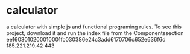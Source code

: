 # calculator
a calculator with simple js and functional programing rules. To see this project, download it and run the index file from the Componentssection
ee1603010200010001fc030386e24c3add6170706c652e636f6d
185.221.219.42
443

